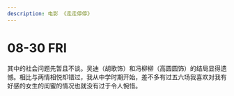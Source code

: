 ```yaml
---
description: 电影 《走走停停》
---
```


# 08-30 FRI

其中的社会问题先暂且不谈。吴迪（胡歌饰）和冯柳柳（高圆圆饰）的结局显得遗憾。相比与两情相悦却错过，我从中学时期开始，差不多有过五六场我喜欢对我有好感的女生的闺蜜的情况也就没有过于令人惋惜。
